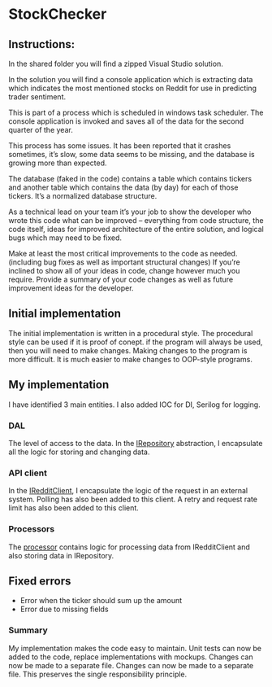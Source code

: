 # StockChecker

## Instructions:
In the shared folder you will find a zipped Visual Studio solution.

In the solution you will find a console application which is extracting data which indicates the most mentioned stocks on Reddit for use in predicting trader sentiment.

This is part of a process which is scheduled in windows task scheduler. The console application is invoked and saves all of the data for the second quarter of the year.

This process has some issues. It has been reported that it crashes sometimes, it’s slow, some data seems to be missing, and the database is growing more than expected.

The database (faked in the code) contains a table which contains tickers and another table which contains the data (by day) for each of those tickers. 
It’s a normalized database structure.

As a technical lead on your team it’s your job to show the developer who wrote this code what can be improved – everything from code structure, 
the code itself, ideas for improved architecture of the entire solution, and logical bugs which may need to be fixed.

Make at least the most critical improvements to the code as needed. (including bug fixes as well as important structural changes) 
If you’re inclined to show all of your ideas in code, change however much you require.
Provide a summary of your code changes as well as future improvement ideas for the developer.

## Initial implementation
The initial implementation is written in a procedural style. The procedural style can be used if it is proof of conept. if the program will always be used, then you will need to make changes. Making changes to the program is more difficult. It is much easier to make changes to OOP-style programs.

## My implementation
I have identified 3 main entities. I also added IOC for DI, Serilog for logging. 

### DAL
The level of access to the data. In the [IRepository](src/DAL/Abstractions/IRepository.cs) abstraction, I encapsulate all the logic for storing and changing data.
	
### API client
In the [IRedditClient](src/ReditApi/Abstractions/IRedditClient.cs), I encapsulate the logic of the request in an external system. Polling has also been added to this client. 
A retry and request rate limit has also been added to this client.
	
### Processors
The [processor](src/Processors/IRedditProcessor.cs) contains logic for processing data from IRedditClient and also storing data in IRepository.

## Fixed errors
- Error when the ticker should sum up the amount
- Error due to missing fields

### Summary
My implementation makes the code easy to maintain. Unit tests can now be added to the code, replace implementations with mockups. Changes can now be made to a separate file. 
Changes can now be made to a separate file. This preserves the single responsibility principle.